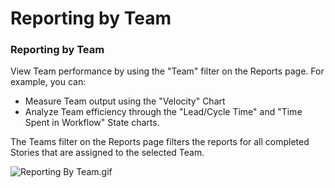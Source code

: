 # Reporting by Team

### Reporting by Team

View Team performance by using the "Team" filter on the Reports page. For example, you can:

* Measure Team output using the "Velocity" Chart
* Analyze Team efficiency through the "Lead/Cycle Time" and "Time Spent in Workflow" State charts.&#x20;

The Teams filter on the Reports page filters the reports for all completed Stories that are assigned to the selected Team.

![Reporting By Team.gif](https://help.shortcut.com/hc/article_attachments/17739956308628)

